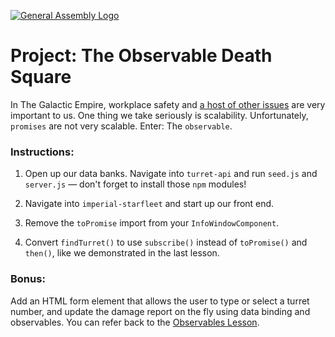 [![General Assembly Logo](https://camo.githubusercontent.com/1a91b05b8f4d44b5bbfb83abac2b0996d8e26c92/687474703a2f2f692e696d6775722e636f6d2f6b6538555354712e706e67)](https://generalassemb.ly/education/web-development-immersive)

# Project: The **Observable** Death Square

In The Galactic Empire, workplace safety and [a host of other issues](https://twitter.com/DeathStarPR) are very important to us. One thing we take seriously is scalability. Unfortunately, `promises` are not very scalable. Enter: The `observable`.

### Instructions:

1) Open up our data banks. Navigate into `turret-api` and run `seed.js` and `server.js` — don't forget to install those `npm` modules!

2) Navigate into `imperial-starfleet` and start up our front end.

3) Remove the `toPromise` import from your `InfoWindowComponent`.

4) Convert `findTurret()` to use `subscribe()` instead of `toPromise()` and `then()`, like we demonstrated in the last lesson.

### Bonus:

Add an HTML form element that allows the user to type or select a turret number, and update the damage report on the fly using data binding and observables. You can refer back to the [Observables Lesson](https://github.com/den-materials/angular/blob/master/lectures/03-observables-tdd-universal/01-observables.md).
